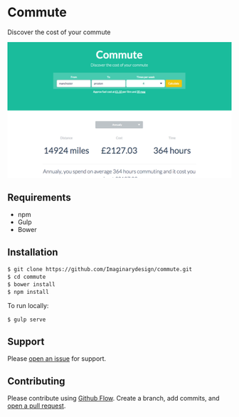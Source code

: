 # Commute

Discover the cost of your commute

![todo](https://github.com/Imaginarydesign/commute/raw/master/image.png)

## Requirements

- npm
- Gulp
- Bower

## Installation

```sh
$ git clone https://github.com/Imaginarydesign/commute.git
$ cd commute
$ bower install
$ npm install
```
To run locally:

```sh
$ gulp serve
```

## Support

Please [open an issue](https://github.com/Imaginarydesign/commute/issues/new) for support.

## Contributing

Please contribute using [Github Flow](https://guides.github.com/introduction/flow/). Create a branch, add commits, and [open a pull request](https://github.com/Imaginarydesign/commute/compare/).
